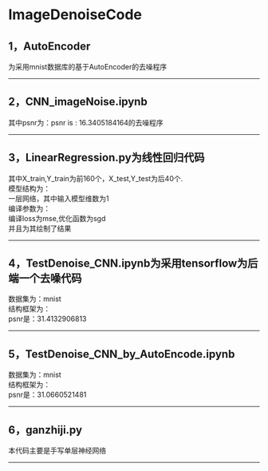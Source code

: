 # ImageDenoiseCode
## 1，AutoEncoder  
为采用mnist数据库的基于AutoEncoder的去噪程序

----------------------------------------------------------------------------------------------------------------------------

## 2，CNN_imageNoise.ipynb  
其中psnr为：psnr is : 16.3405184164的去噪程序

---------------------------------------------------------------------------------------------------------------------------
## 3，LinearRegression.py为线性回归代码  
其中X_train,Y_train为前160个，X_test,Y_test为后40个.  
模型结构为：  
一层网络，其中输入模型维数为1  
编译参数为：  
编译loss为mse,优化函数为sgd  
并且为其绘制了结果  

----------------------------------------------------------------------------------------------------------------------------
## 4，TestDenoise_CNN.ipynb为采用tensorflow为后端一个去噪代码  
数据集为：mnist    
结构框架为：    
psnr是：31.4132906813    

----------------------------------------------------------------------------------------------------------------------------
## 5，TestDenoise_CNN_by_AutoEncode.ipynb  
数据集为：mnist  
结构框架为：  
psnr是：31.0660521481  

----------------------------------------------------------------------------------------------------------------------------
## 6，ganzhiji.py
本代码主要是手写单层神经网络  

----------------------------------------------------------------------------------------------------------------------------




